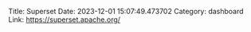 Title: Superset
Date: 2023-12-01 15:07:49.473702
Category: dashboard
Link: https://superset.apache.org/
